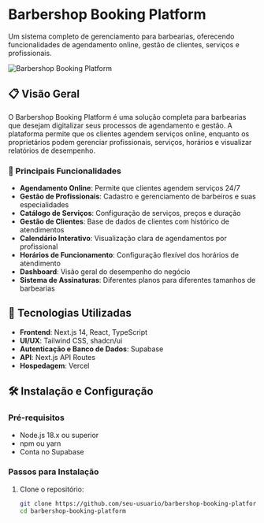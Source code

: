 # Barbershop Booking Platform

Um sistema completo de gerenciamento para barbearias, oferecendo funcionalidades de agendamento online, gestão de clientes, serviços e profissionais.

![Barbershop Booking Platform](/placeholder.svg?height=400&width=800)

## 📋 Visão Geral

O Barbershop Booking Platform é uma solução completa para barbearias que desejam digitalizar seus processos de agendamento e gestão. A plataforma permite que os clientes agendem serviços online, enquanto os proprietários podem gerenciar profissionais, serviços, horários e visualizar relatórios de desempenho.

### 🌟 Principais Funcionalidades

- **Agendamento Online**: Permite que clientes agendem serviços 24/7
- **Gestão de Profissionais**: Cadastro e gerenciamento de barbeiros e suas especialidades
- **Catálogo de Serviços**: Configuração de serviços, preços e duração
- **Gestão de Clientes**: Base de dados de clientes com histórico de atendimentos
- **Calendário Interativo**: Visualização clara de agendamentos por profissional
- **Horários de Funcionamento**: Configuração flexível dos horários de atendimento
- **Dashboard**: Visão geral do desempenho do negócio
- **Sistema de Assinaturas**: Diferentes planos para diferentes tamanhos de barbearias

## 🚀 Tecnologias Utilizadas

- **Frontend**: Next.js 14, React, TypeScript
- **UI/UX**: Tailwind CSS, shadcn/ui
- **Autenticação e Banco de Dados**: Supabase
- **API**: Next.js API Routes
- **Hospedagem**: Vercel

## 🛠️ Instalação e Configuração

### Pré-requisitos

- Node.js 18.x ou superior
- npm ou yarn
- Conta no Supabase

### Passos para Instalação

1. Clone o repositório:
   ```bash
   git clone https://github.com/seu-usuario/barbershop-booking-platform.git
   cd barbershop-booking-platform

